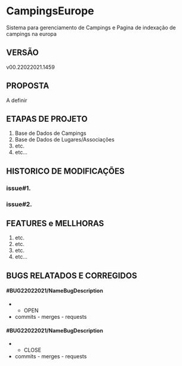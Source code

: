 # CampingsEurope
Sistema para gerenciamento de Campings e Pagina de indexação de campings na europa


## VERSÃO
v00.22022021.1459

## PROPOSTA

A definir

## ETAPAS DE PROJETO

1. Base de Dados de Campings
2. Base de Dados de Lugares/Associações
3. etc.
4. etc...

## HISTORICO DE MODIFICAÇÕES

### issue#1.  
### issue#2.  

## FEATURES e MELLHORAS

1. etc.
2. etc.
3. etc.
4. etc...

## BUGS RELATADOS E CORREGIDOS

#### #BUG22022021/NameBugDescription 
- - OPEN
- commits - merges - requests
#### #BUG22022021/NameBugDescription 
- - CLOSE
- commits - merges - requests
